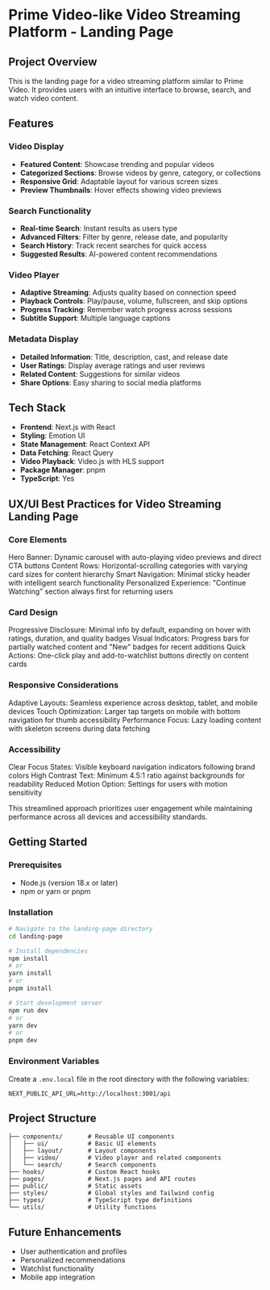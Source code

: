 # Prime Video-like Video Streaming Platform - Landing Page

## Project Overview
This is the landing page for a video streaming platform similar to Prime Video. It provides users with an intuitive interface to browse, search, and watch video content.

## Features

### Video Display
- **Featured Content**: Showcase trending and popular videos
- **Categorized Sections**: Browse videos by genre, category, or collections
- **Responsive Grid**: Adaptable layout for various screen sizes
- **Preview Thumbnails**: Hover effects showing video previews

### Search Functionality
- **Real-time Search**: Instant results as users type
- **Advanced Filters**: Filter by genre, release date, and popularity
- **Search History**: Track recent searches for quick access
- **Suggested Results**: AI-powered content recommendations

### Video Player
- **Adaptive Streaming**: Adjusts quality based on connection speed
- **Playback Controls**: Play/pause, volume, fullscreen, and skip options
- **Progress Tracking**: Remember watch progress across sessions
- **Subtitle Support**: Multiple language captions

### Metadata Display
- **Detailed Information**: Title, description, cast, and release date
- **User Ratings**: Display average ratings and user reviews
- **Related Content**: Suggestions for similar videos
- **Share Options**: Easy sharing to social media platforms

## Tech Stack
- **Frontend**: Next.js with React
- **Styling**: Emotion UI
- **State Management**: React Context API
- **Data Fetching**: React Query
- **Video Playback**: Video.js with HLS support
- **Package Manager**: pnpm
- **TypeScript**: Yes

## UX/UI Best Practices for Video Streaming Landing Page
### Core Elements
Hero Banner: Dynamic carousel with auto-playing video previews and direct CTA buttons
Content Rows: Horizontal-scrolling categories with varying card sizes for content hierarchy
Smart Navigation: Minimal sticky header with intelligent search functionality
Personalized Experience: "Continue Watching" section always first for returning users

### Card Design
Progressive Disclosure: Minimal info by default, expanding on hover with ratings, duration, and quality badges
Visual Indicators: Progress bars for partially watched content and "New" badges for recent additions
Quick Actions: One-click play and add-to-watchlist buttons directly on content cards

### Responsive Considerations
Adaptive Layouts: Seamless experience across desktop, tablet, and mobile devices
Touch Optimization: Larger tap targets on mobile with bottom navigation for thumb accessibility
Performance Focus: Lazy loading content with skeleton screens during data fetching

### Accessibility
Clear Focus States: Visible keyboard navigation indicators following brand colors
High Contrast Text: Minimum 4.5:1 ratio against backgrounds for readability
Reduced Motion Option: Settings for users with motion sensitivity

This streamlined approach prioritizes user engagement while maintaining performance across all devices and accessibility standards.

## Getting Started

### Prerequisites
- Node.js (version 18.x or later)
- npm or yarn or pnpm

### Installation
```bash
# Navigate to the landing-page directory
cd landing-page

# Install dependencies
npm install
# or
yarn install
# or
pnpm install

# Start development server
npm run dev
# or
yarn dev
# or
pnpm dev
``` 

### Environment Variables
Create a `.env.local` file in the root directory with the following variables:
```
NEXT_PUBLIC_API_URL=http://localhost:3001/api
```

## Project Structure
```
├── components/       # Reusable UI components
│   ├── ui/           # Basic UI elements
│   ├── layout/       # Layout components
│   ├── video/        # Video player and related components
│   └── search/       # Search components
├── hooks/            # Custom React hooks
├── pages/            # Next.js pages and API routes
├── public/           # Static assets
├── styles/           # Global styles and Tailwind config
├── types/            # TypeScript type definitions
└── utils/            # Utility functions
```

## Future Enhancements
- User authentication and profiles
- Personalized recommendations
- Watchlist functionality
- Mobile app integration
